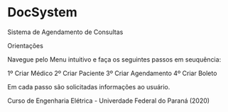 # DocSystem
 Sistema de Agendamento de Consultas

Orientações

Navegue pelo Menu intuitivo e faça os seguintes passos em seuquência:

1º Criar Médico
2º Criar Paciente
3º Criar Agendamento
4º Criar Boleto

Em cada passo são solicitadas informações ao usuário.

Curso de Engenharia Elétrica - Univerdade Federal do Paraná (2020)


